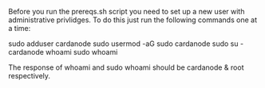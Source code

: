 Before you run the prereqs.sh script you need to set up a new user with administrative privlidges.
To do this just run the following commands one at a time:

sudo adduser cardanode
sudo usermod -aG sudo cardanode
sudo su - cardanode
whoami
sudo whoami


The response of whoami and sudo whoami should be cardanode & root respectively.
